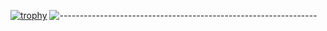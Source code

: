 [![trophy](https://github-profile-trophy.vercel.app/?username=SeanMkhabela&theme=discord&count_private=true&margin-w=60)](https://github.com/ryo-ma/github-profile-trophy)
![----------------------------------------------------------------](https://raw.githubusercontent.com/andreasbm/readme/master/assets/lines/rainbow.png)






